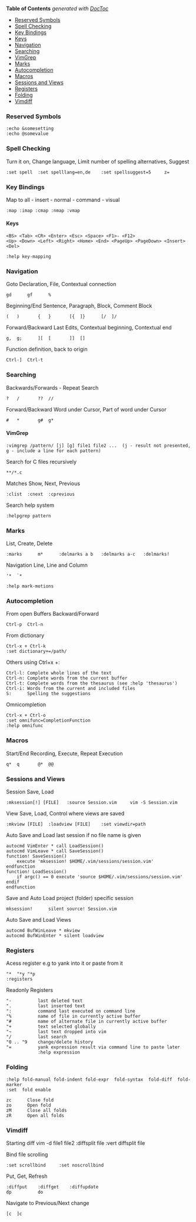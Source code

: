 **Table of Contents**  *generated with [DocToc](http://doctoc.herokuapp.com/)*

- [Reserved Symbols](#reserved-symbols)
- [Spell Checking](#spell-checking)
- [Key Bindings](#key-bindings)
- [Keys](#keys)
- [Navigation](#navigation)
- [Searching](#searching)
- [VimGrep](#vimgrep)
- [Marks](#marks)
- [Autocompletion](#autocompletion)
- [Macros](#macros)
- [Sessions and Views](#sessions-and-views)
- [Registers](#registers)
- [Folding](#folding)
- [Vimdiff](#vimdiff)

### Reserved Symbols

    :echo &somesetting
    :echo @somevalue

### Spell Checking

Turn it on, Change language, Limit number of spelling alternatives, Suggest

    :set spell  :set spelllang=en,de    :set spellsuggest=5     z=

### Key Bindings

Map to all - insert - normal - command - visual

    :map :imap :cmap :nmap :vmap

#### Keys

    <BS> <Tab> <CR> <Enter> <Esc> <Space> <F1>- <F12> 
    <Up> <Down> <Left> <Right> <Home> <End> <PageUp> <PageDown> <Insert> <Del> 

    :help key-mapping

### Navigation

Goto Declaration, File, Contextual connection

    gd      gf      %
Beginning/End Sentence, Paragraph, Block, Comment Block

    (   )       {   }       [{  ]}      [/  ]/
Forward/Backward Last Edits, Contextual beginning, Contextual end 

    g,  g;      ][  [       ]]  []
Function definition, back to origin

    Ctrl-]  Ctrl-t

### Searching

Backwards/Forwards - Repeat Search

    ?   /       ??  //
Forward/Backward Word under Cursor, Part of word under Cursor

    #   *       g#  g*

#### VimGrep

    :vimgrep /pattern/ [j] [g] file1 file2 ...  (j - result not presented, g - include a line for each pattern)

Search for C files recursively

    **/*.c

Matches Show, Next, Previous

    :clist  :cnext  :cprevious

Search help system

    :helpgrep pattern

### Marks

List, Create, Delete

    :marks      m*      :delmarks a b   :delmarks a-c   :delmarks!

Navigation Line, Line and Column

    '*  `*

    :help mark-motions

### Autocompletion

From open Buffers Backward/Forward
    
    Ctrl-p  Ctrl-n

From dictionary

    Ctrl-x + Ctrl-k
    :set dictionary+=/path/     

Others using Ctrl+x +:

    Ctrl-l: Complete whole lines of the text 
    Ctrl-n: Complete words from the current buffer 
    Ctrl-t: Complete words from the thesaurus (see :help 'thesaurus') 
    Ctrl-i: Words from the current and included files 
    S:      Spelling the suggestions

Omnicompletion

    Ctrl-x + Ctrl-o    
    :set omnifunc=CompletionFunction
    :help omnifunc 

### Macros

Start/End Recording, Execute, Repeat Execution

    q*  q       @*  @@

### Sessions and Views

Session Save, Load

    :mksession[!] [FILE]   :source Session.vim     vim -S Session.vim

View Save, Load, Control where views are saved

    :mkview [FILE]  :loadview [FILE]    :set viewdir=path

Auto Save and Load last session if no file name is given
    
    autocmd VimEnter * call LoadSession() 
    autocmd VimLeave * call SaveSession() 
    function! SaveSession()
        execute 'mksession! $HOME/.vim/sessions/session.vim' 
    endfunction
    function! LoadSession() 
        if argc() == 0 execute 'source $HOME/.vim/sessions/session.vim' endif
    endfunction

Save and Auto Load project (folder) specific session

    mksession!      silent source! Session.vim  

Auto Save and Load Views

    autocmd BufWinLeave * mkview 
    autocmd BufWinEnter * silent loadview

### Registers

Acess register e.g to yank into it or paste from it

    "*  "*y "*p
    :registers
    
Readonly Registers

    "-          last deleted text
    ".          last inserted text
    ":          command last executed on command line
    "%          name of file in currently active buffer
    "#          name of alternate file in currently active buffer
    "+          text selected globally
    "~          last text dropped into vim
    "/          last search
    "0 .. "9    change/delete history
    "=          yank expression result via command line to paste later
                :help expression

### Folding

    :help fold-manual fold-indent fold-expr  fold-syntax  fold-diff  fold-marker
    :set  fold enable

    zc      Close fold
    zo      Open fold
    zM      Close all folds
    zR      Open all folds

### Vimdiff

Starting diff
    vim -d file1 file2
    :diffsplit file     :vert diffsplit file

Bind file scrolling

    :set scrollbind     :set noscrollbind

Put, Get, Refresh
    
    :diffput    :diffget    :diffupdate
    dp          do

Navigate to Previous/Next change

    [c  ]c

